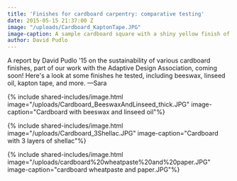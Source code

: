 ```yaml
---
title: 'Finishes for cardboard carpentry: comparative testing'
date: 2015-05-15 21:37:00 Z
image: "/uploads/Cardboard_KaptonTape.JPG"
image-caption: A sample cardboard square with a shiny yellow finish of Kapton tape.
author: David Pudlo
---
```


A report by David Pudlo '15 on the sustainability of various cardboard finishes, part of our work with the Adaptive Design Association, coming soon! Here's a look at some finishes he tested, including beeswax, linseed oil, kapton tape, and more. —Sara

{% include shared-includes/image.html
  image="/uploads/Cardboard_BeeswaxAndLinseed_thick.JPG"
  image-caption="Cardboard with beeswax and linseed oil"%}

{% include shared-includes/image.html
  image="/uploads/Cardboard_3Shellac.JPG"
  image-caption="Cardboard with 3 layers of shellac"%}

{% include shared-includes/image.html
  image="/uploads/cardboard%20wheatpaste%20and%20paper.JPG"
  image-caption="cardboard wheatpaste and paper.JPG"%}
